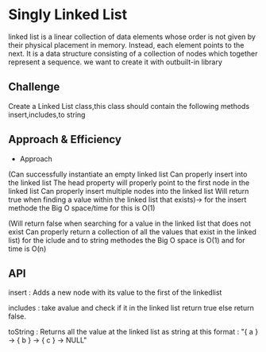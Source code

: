 # Singly Linked List
linked list is a linear collection of data elements whose order is not given by their physical placement in memory. Instead, each element points to the next. It is a data structure consisting of a collection of nodes which together represent a sequence.
we want to create it with outbuilt-in library

## Challenge
Create a Linked List class,this class should contain the following methods
insert,includes,to string

## Approach & Efficiency
<!-- What approach did you take? Why? What is the Big O space/time for this approach? -->

- Approach

(Can successfully instantiate an empty linked list
Can properly insert into the linked list
The head property will properly point to the first node in the linked list
Can properly insert multiple nodes into the linked list
Will return true when finding a value within the linked list that exists)-> for the insert methode  the Big O space/time for this is O(1)

(Will return false when searching for a value in the linked list that does not exist
Can properly return a collection of all the values that exist in the linked list) for the iclude and to string  methodes  the Big O space is O(1) and for time is O(n)


## API
insert : Adds a new node with its value to the first of the linkedlist

includes : take avalue and check if it in the linked list return true else return false.

toString : Returns all the value at the linked list as string at this format : "{ a } -> { b } -> { c } -> NULL"